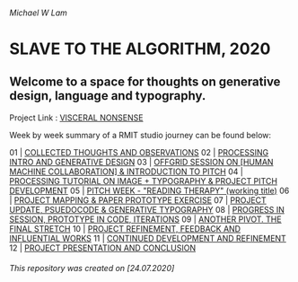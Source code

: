 ###### Michael W Lam

# SLAVE TO THE ALGORITHM, 2020

## Welcome to a space for thoughts on generative design, language and typography.

Project Link : [VISCERAL NONSENSE](https://mikewlam.github.io/visceral-nonsense/projectfile/index.html)

Week by week summary of a RMIT studio journey can be found below:

01 | [COLLECTED THOUGHTS AND OBSERVATIONS](https://mikewlam.github.io/S2A/WK01)
02 | [PROCESSING INTRO AND GENERATIVE DESIGN](https://mikewlam.github.io/S2A/WK02)
03 | [OFFGRID SESSION ON [HUMAN MACHINE COLLABORATION] & INTRODUCTION TO PITCH](https://mikewlam.github.io/S2A/WK03)
04 | [PROCESSING TUTORIAL ON IMAGE + TYPOGRAPHY & PROJECT PITCH DEVELOPMENT](https://mikewlam.github.io/S2A/WK04)
05 | [PITCH WEEK - "READING THERAPY" (working title)](https://mikewlam.github.io/S2A/WK05)
06 | [PROJECT MAPPING & PAPER PROTOTYPE EXERCISE](https://mikewlam.github.io/S2A/WK06)
07 | [PROJECT UPDATE, PSUEDOCODE & GENERATIVE TYPOGRAPHY](https://mikewlam.github.io/S2A/WK07)
08 | [PROGRESS IN SESSION, PROTOTYPE IN CODE, ITERATIONS](https://mikewlam.github.io/S2A/WK08)
09 | [ANOTHER PIVOT. THE FINAL STRETCH](https://mikewlam.github.io/S2A/WK09)
10 | [PROJECT REFINEMENT, FEEDBACK AND INFLUENTIAL WORKS](https://mikewlam.github.io/S2A/WK10)
11 | [CONTINUED DEVELOPMENT AND REFINEMENT](https://mikewlam.github.io/S2A/WK11)
12 | [PROJECT PRESENTATION AND CONCLUSION](https://mikewlam.github.io/S2A/WK12)

###### This repository was created on [24.07.2020]
